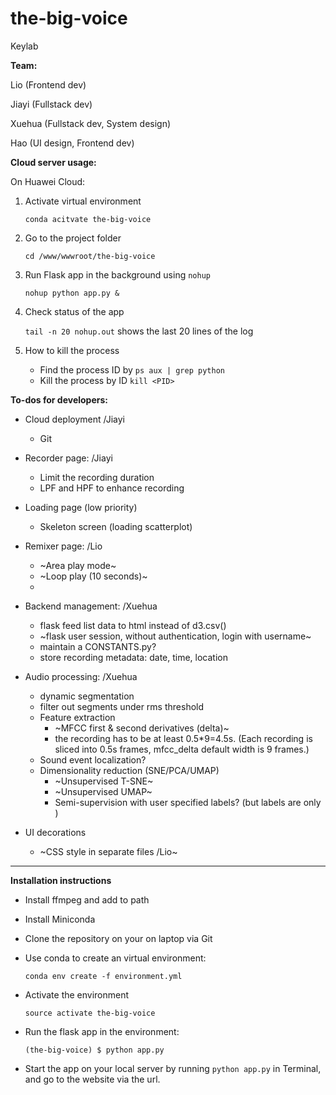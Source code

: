 # the-big-voice

Keylab

**Team:** 

Lio (Frontend dev)

Jiayi (Fullstack dev)

Xuehua (Fullstack dev, System design)

Hao (UI design, Frontend dev)

**Cloud server usage:**

On Huawei Cloud:

1. Activate virtual environment

    `conda acitvate the-big-voice`

2. Go to the project folder

    `cd /www/wwwroot/the-big-voice`

3. Run Flask app in the background using `nohup`

    `nohup python app.py &`

4. Check status of the app

    `tail -n 20 nohup.out` shows the last 20 lines of the log
    
5. How to kill the process
    - Find the process ID by
    `ps aux | grep python`
    - Kill the process by ID
    `kill <PID>`

**To-dos for developers:**

- Cloud deployment /Jiayi
    - Git

- Recorder page: /Jiayi
    - Limit the recording duration
    - LPF and HPF to enhance recording

- Loading page (low priority)
    - Skeleton screen (loading scatterplot)

- Remixer page: /Lio
    - ~Area play mode~
    - ~Loop play (10 seconds)~
    - 

- Backend management: /Xuehua
    - flask feed list data to html instead of d3.csv()
    - ~flask user session, without authentication, login with username~
    - maintain a CONSTANTS.py?
    - store recording metadata: date, time, location

- Audio processing: /Xuehua
    - dynamic segmentation
    - filter out segments under rms threshold
    - Feature extraction
        - ~MFCC first & second derivatives (delta)~
        - the recording has to be at least 0.5*9=4.5s. (Each recording is sliced into 0.5s frames, mfcc_delta default width is 9 frames.)
    - Sound event localization?
    - Dimensionality reduction (SNE/PCA/UMAP)
        - ~Unsupervised T-SNE~
        - ~Unsupervised UMAP~
        - Semi-supervision with user specified labels? (but labels are only )

- UI decorations
    - ~CSS style in separate files /Lio~

---

**Installation instructions**

- Install ffmpeg and add to path

- Install Miniconda

- Clone the repository on your on laptop via Git

- Use conda to create an virtual environment:

    `conda env create -f environment.yml`

- Activate the environment

    `source activate the-big-voice`

- Run the flask app in the environment:

    `(the-big-voice) $ python app.py`

- Start the app on your local server by running `python app.py` in Terminal, and go to the website via the url.